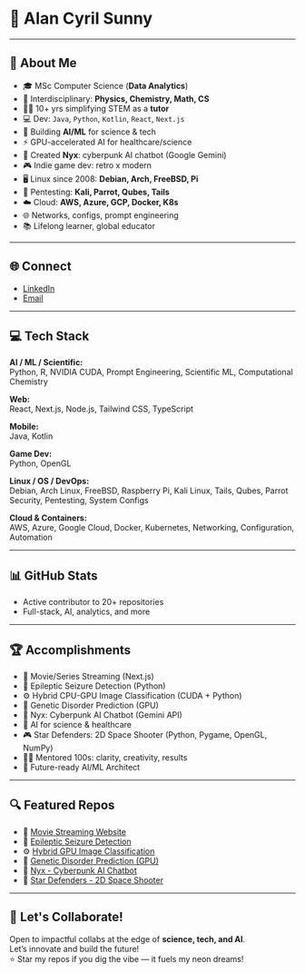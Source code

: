 # 💫 Alan Cyril Sunny

---

## 👾 About Me

- 🎓 MSc Computer Science (**Data Analytics**)
- 🧬 Interdisciplinary: **Physics, Chemistry, Math, CS**
- 👨‍🏫 10+ yrs simplifying STEM as a **tutor**
- 💻 Dev: `Java`, `Python`, `Kotlin`, `React`, `Next.js`
- 🤖 Building **AI/ML** for science & tech
- ⚡ GPU-accelerated AI for healthcare/science
- 🦾 Created **Nyx**: cyberpunk AI chatbot (Google Gemini)
- 🎮 Indie game dev: retro x modern
- 🖥️ Linux since 2008: **Debian, Arch, FreeBSD, Pi**
- 🔐 Pentesting: **Kali, Parrot, Qubes, Tails**
- ☁️ Cloud: **AWS, Azure, GCP, Docker, K8s**
- 🌐 Networks, configs, prompt engineering
- 📚 Lifelong learner, global educator

---

## 🌐 Connect

- [LinkedIn](https://www.linkedin.com/in/alan-cyril-33aa8178/)
- [Email](mailto:alan_cyril@yahoo.com)

---

## 💻 Tech Stack

**AI / ML / Scientific:**  
Python, R, NVIDIA CUDA, Prompt Engineering, Scientific ML, Computational Chemistry

**Web:**  
React, Next.js, Node.js, Tailwind CSS, TypeScript

**Mobile:**  
Java, Kotlin

**Game Dev:**  
Python, OpenGL

**Linux / OS / DevOps:**  
Debian, Arch Linux, FreeBSD, Raspberry Pi, Kali Linux, Tails, Qubes, Parrot Security, Pentesting, System Configs

**Cloud & Containers:**  
AWS, Azure, Google Cloud, Docker, Kubernetes, Networking, Configuration, Automation

---

## 📊 GitHub Stats

- Active contributor to 20+ repositories
- Full-stack, AI, analytics, and more

---

## 🏆 Accomplishments

- 🎥 Movie/Series Streaming (Next.js)
- 🧠 Epileptic Seizure Detection (Python)
- ⚙️ Hybrid CPU-GPU Image Classification (CUDA + Python)
- 🧬 Genetic Disorder Prediction (GPU)
- 🤖 Nyx: Cyberpunk AI Chatbot (Gemini API)
- 🔬 AI for science & healthcare
- 🎮 Star Defenders: 2D Space Shooter (Python, Pygame, OpenGL, NumPy)
- 👨‍🏫 Mentored 100s: clarity, creativity, results
- 🎯 Future-ready AI/ML Architect

---

## 🔍 Featured Repos

- 🎥 [Movie Streaming Website](https://cinegeek-beta.vercel.app/)
- 🧠 [Epileptic Seizure Detection](https://github.com/dragonpilee/Epileptic-Seizure-Detection-System)
- ⚙️ [Hybrid GPU Image Classification](https://github.com/dragonpilee/Hybrid-GPU-Image-Classification-Pipeline)
- 🧬 [Genetic Disorder Prediction (GPU)](https://github.com/dragonpilee/Genetic-Disorder-Prediction-Model-Trainer-GPU-Accelerated)
- 🤖 [Nyx - Cyberpunk AI Chatbot](https://github.com/dragonpilee/NYX---Digital-Interface)
- 🌌 [Star Defenders - 2D Space Shooter](https://github.com/dragonpilee/Star-Defenders)

---

## 🤝 Let's Collaborate!

Open to impactful collabs at the edge of **science, tech, and AI**.  
Let’s innovate and build the future!  
⭐ Star my repos if you dig the vibe — it fuels my neon dreams!

